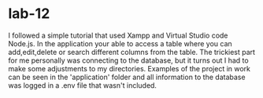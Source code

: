 # lab-12
I followed a simple tutorial that used Xampp and Virtual Studio code Node.js. In the application your able to access a table where you can add,edit,delete or search different columns from the table. The trickiest part for me personally was connecting to the database, but it turns out I had to make some adjustments to my directories. Examples of the project in work can be seen in the 'application' folder and all information to the database was logged in a .env file that wasn't included.
